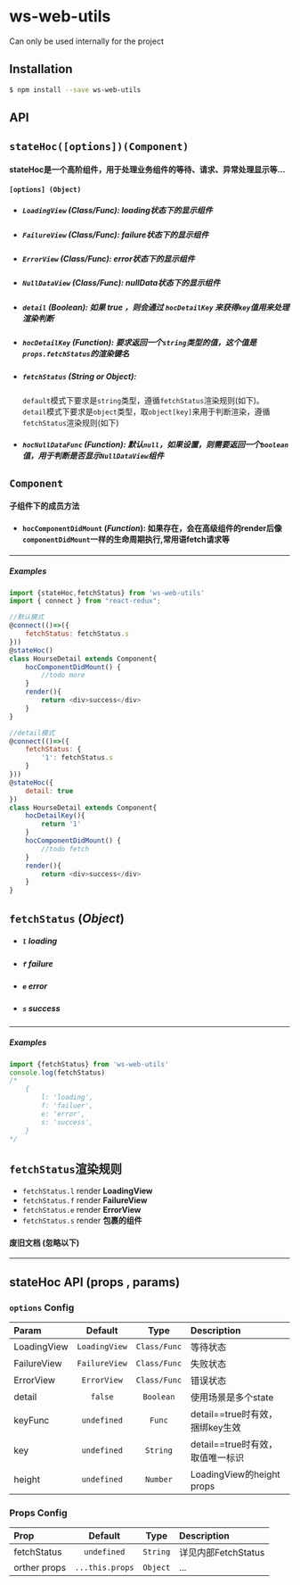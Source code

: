 # ws-web-utils

Can only be used internally for the project

## Installation

```bash
$ npm install --save ws-web-utils
```

## **API**

## `stateHoc([options])(Component)`

#### stateHoc是一个高阶组件，用于处理业务组件的等待、请求、异常处理显示等...

#### `[options] (Object)`

* ##### `LoadingView` \(_Class/Func_\): loading状态下的显示组件
* ##### `FailureView` \(_Class/Func_\): failure状态下的显示组件
* ##### `ErrorView` \(_Class/Func_\): error状态下的显示组件
* ##### `NullDataView` \(_Class/Func_\): nullData状态下的显示组件
* ##### `detail`  \(_Boolean_\): 如果 true ，则会通过 `hocDetailKey` 来获得`key`值用来处理渲染判断
* ##### `hocDetailKey` \(_Function_\): 要求返回一个`string`类型的值，这个值是`props.fetchStatus`的渲染键名
* ##### `fetchStatus` \(_String or Object_\):

  `default`模式下要求是`string`类型，遵循`fetchStatus`渲染规则\(如下\)。  
  `detail`模式下要求是`object`类型，取`object[key]`来用于判断渲染，遵循`fetchStatus`渲染规则\(如下\)

* ##### `hocNullDataFunc` \(_Function_\): 默认`null`，如果设置，则需要返回一个`boolean`值，用于判断是否显示`NullDataView`组件

## `Component`

#### 子组件下的成员方法

* #### `hocComponentDidMount` \(_Function_\): 如果存在，会在高级组件的render后像`componentDidMount`一样的生命周期执行,常用语fetch请求等

---

##### Examples

```js
import {stateHoc,fetchStatus} from 'ws-web-utils'
import { connect } from "react-redux";

//默认模式
@connect(()=>({
    fetchStatus: fetchStatus.s
}))
@stateHoc()
class HourseDetail extends Component{
    hocComponentDidMount() {
        //todo more
    }
    render(){
        return <div>success</div>
    }
}

//detail模式
@connect(()=>({
    fetchStatus: {
        '1': fetchStatus.s
    }
}))
@stateHoc({
    detail: true
})
class HourseDetail extends Component{
    hocDetailKey(){
        return '1'
    }
    hocComponentDidMount() {
        //todo fetch
    }
    render(){
        return <div>success</div>
    }
}
```

## `fetchStatus` \(_Object_\)

* ##### `l`  loading
* ##### `f`  failure
* ##### `e`  error
* ##### `s`  success

---

##### Examples

```js
import {fetchStatus} from 'ws-web-utils'
console.log(fetchStatus)
/*
    {
        l: 'loading',
        f: 'failuer',
        e: 'error',
        s: 'success',
    }
*/
```

## `fetchStatus`渲染规则

* `fetchStatus.l` render  **LoadingView**
* `fetchStatus.f` render  **FailureView**
* `fetchStatus.e` render  **ErrorView**
* `fetchStatus.s` render  **包裹的组件**

#### 

#### 

#### 废旧文档 \(忽略以下\)

---

## stateHoc API \(props , params\)

### `options` Config

| Param | Default | Type | Description |
| :--- | :---: | :---: | :--- |
| LoadingView | `LoadingView` | `Class/Func` | 等待状态 |
| FailureView | `FailureView` | `Class/Func` | 失败状态 |
| ErrorView | `ErrorView` | `Class/Func` | 错误状态 |
| detail | `false` | `Boolean` | 使用场景是多个state |
| keyFunc | `undefined` | `Func` | detail==true时有效，捆绑key生效 |
| key | `undefined` | `String` | detail==true时有效，取值唯一标识 |
| height | `undefined` | `Number` | LoadingView的height props |

### Props Config

| Prop | Default | Type | Description |
| :--- | :---: | :---: | :--- |
| fetchStatus | `undefined` | `String` | 详见内部FetchStatus |
| orther props | `...this.props` | `Object` | ... |



